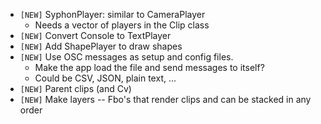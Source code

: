 - `[NEW]`  SyphonPlayer: similar to CameraPlayer
  - Needs a vector of players in the Clip class
- `[NEW]` Convert Console to TextPlayer
- `[NEW]`  Add ShapePlayer to draw shapes
- `[NEW]`  Use OSC messages as setup and config files.
  - Make the app load the file and send messages to itself?
  - Could be CSV, JSON, plain text, ...
- `[NEW]` Parent clips (and Cv)
- `[NEW]` Make layers -- Fbo's that render clips and can be stacked in any order
